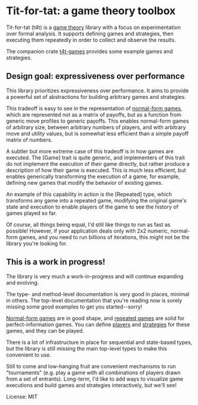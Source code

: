 # Tit-for-tat: a game theory toolbox

Tit-for-tat (t4t) is a [game theory](https://en.wikipedia.org/wiki/Game_theory) library with a
focus on experimentation over formal analysis. It supports defining games and strategies, then
executing them repeatedly in order to collect and observe the results.

The companion crate [t4t-games](https://crates.io/crates/t4t-games) provides some example games
and strategies.


## Design goal: expressiveness over performance

This library prioritizes expressiveness over performance. It aims to provide a powerful set of
abstractions for building arbitrary games and strategies.

This tradeoff is easy to see in the representation of [normal-form games](crate::Normal), which
are represented not as a matrix of payoffs, but as a function from generic move profiles to
generic payoffs. This enables normal-form games of arbitrary size, between arbitrary numbers of
players, and with arbitrary move and utility values, but is somewhat less efficient than a
simple payoff matrix of numbers.

A subtler but more extreme case of this tradeoff is in how games are executed. The [Game] trait
is quite generic, and implementers of this trait do not implement the execution of their game
directly, but rather produce a description of how their game is executed. This is much less
efficient, but enables generically transforming the execution of a game, for example, defining
new games that modify the behavior of existing games.

An example of this capability in action is the [Repeated] type, which transforms any game into
a repeated game, modifying the original game's state and execution to enable players of the
game to see the history of games played so far.

Of course, all things being equal, I'd still like things to run as fast as possible! However,
if your application deals only with 2x2 numeric, normal-form games, and you need to run
billions of iterations, this might not be the library you're looking for.


## This is a work in progress!

The library is very much a work-in-progress and will continue expanding and evolving.

The type- and method-level documentation is very good in places, minimal in others. The
top-level documentation that you're reading now is sorely missing some good examples to get you
started--sorry!

[Normal-form games](crate::Normal) are in good shape, and [repeated games](crate::Repeated) are
solid for perfect-information games. You can define [players](crate::Player) and
[strategies](crate::Strategy) for these games, and they can be played.

There is a lot of infrastructure in place for sequential and state-based types, but the library
is still missing the main top-level types to make this convenient to use.

Still to come and low-hanging fruit are convenient mechanisms to run "tournaments" (e.g. play
a game with all combinations of players drawn from a set of entrants). Long-term, I'd like to
add ways to visualize game executions and build games and strategies interactively, but we'll
see!

License: MIT

